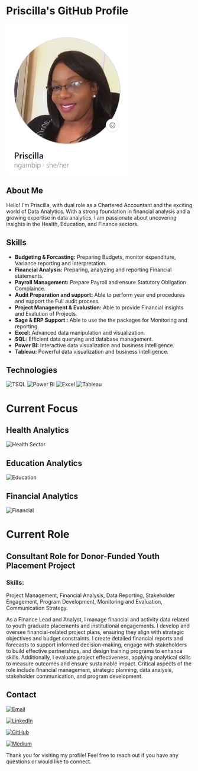 # Priscilla's GitHub Profile

![priscilla](https://github.com/ngambip/Top-uk-Youtubers-2024.githu.io/blob/main/Assets/Images/Profile_pic.png?raw=true)



## About Me

Hello! I'm Priscilla, with dual role  as a Chartered Accountant and the  exciting world of Data Analytics. With a strong foundation in financial analysis and a growing expertise in data analytics, I am passionate about uncovering insights in the Health, Education, and Finance sectors.

## Skills
- **Budgeting & Forcasting:** Preparing Budgets, monitor expenditure, Variance reporting and Interpretation.
- **Financial Analysis:** Preparing, analyzing  and reporting Financial statements.
- **Payroll Management:** Prepare Payroll and ensure Statutory Obligation Complaince.
- **Audit Preparation and support:** Able to perform year end procedures and support the Full audit process.
- **Project Management & Evalustion:** Able to provide Financial insights and Evalution of Projects.
- **Sage & ERP Support :** Able to use the the packages for Monitoring and reporting.
- **Excel:** Advanced data manipulation and visualization.
- **SQL:** Efficient data querying and database management.
- **Power BI:** Interactive data visualization and business intelligence.
- **Tableau:** Powerful data visualization and business intelligence.



## Technologies
![TSQL](https://img.shields.io/badge/-TSQL-007ACC?style=flat-square&logo=microsoft-sql-server&logoColor=white)
![Power BI](https://img.shields.io/badge/-Power%20BI-F2C811?style=flat-square&logo=power-bi&logoColor=white)
![Excel](https://img.shields.io/badge/-Excel-217346?style=flat-square&logo=microsoft-excel&logoColor=white)
![Tableau](https://img.shields.io/badge/-Tableau-E97627?style=flat-square&logo=Tableau&logoColor=white)



# Current Focus


## Health Analytics


![Health Sector](https://github.com/ngambip/Top-uk-Youtubers-2024.githu.io/blob/main/Assets/Images/Hospital_Analytics.jpg?raw=true)


## Education Analytics

![Education](https://github.com/ngambip/Top-uk-Youtubers-2024.githu.io/blob/main/Assets/Images/Education_Analytics.jpg?raw=true)


## Financial Analytics


![Financial](https://github.com/ngambip/Top-uk-Youtubers-2024.githu.io/blob/main/Assets/Images/Finance_Analytics.jpg?raw=true)



# Current Role

## Consultant Role for Donor-Funded Youth Placement Project

### Skills: 
Project Management, Financial Analysis, Data Reporting, Stakeholder Engagement, Program Development, Monitoring and Evaluation, Communication Strategy.

As a Finance Lead and Analyst, I manage financial and activity data related to youth graduate placements and institutional engagements. I develop and oversee financial-related project plans, ensuring they align with strategic objectives and budget constraints. I create detailed financial reports and forecasts to support informed decision-making, engage with stakeholders to build effective partnerships, and design training programs to enhance skills. Additionally, I evaluate project effectiveness, applying analytical skills to measure outcomes and ensure sustainable impact. Critical aspects of the role include financial management, strategic planning, data analysis, stakeholder communication, and program development.



## Contact 

[![Email](https://img.shields.io/badge/Email-D14836?style=flat&logo=gmail&logoColor=white)](mailto:ngambipriscilla@yahoo.com)
  
[![LinkedIn](https://img.shields.io/badge/LinkedIn-0077B5?style=flat&logo=linkedin&logoColor=white)](https://www.linkedin.com/in/priscilla-ngambi/)

[![GitHub](https://img.shields.io/badge/GitHub-181717?style=flat&logo=github&logoColor=white)](https://github.com/ngambip)

[![Medium](https://img.shields.io/badge/Medium-00AB6C?style=flat&logo=medium&logoColor=white)](https://medium.com/@ngambipriscilla)







Thank you for visiting my profile! Feel free to reach out if you have any questions or would like to connect.


